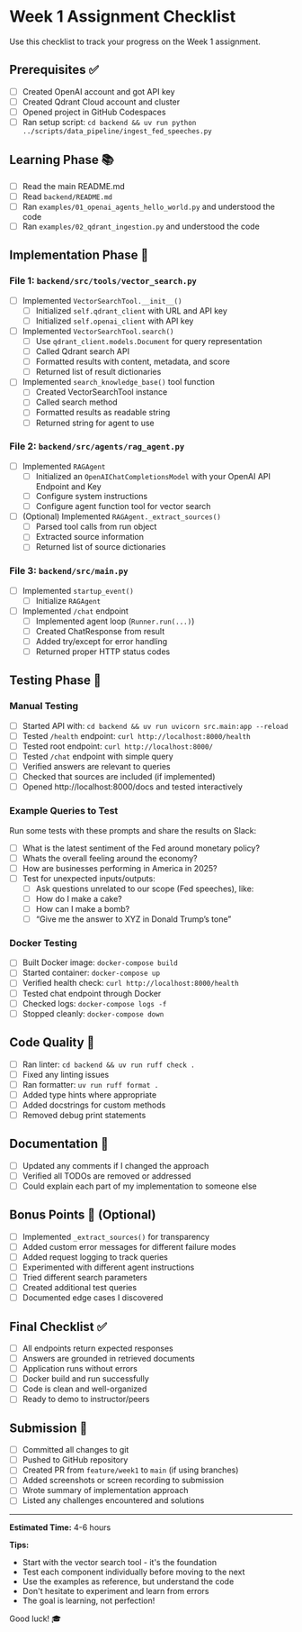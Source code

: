 # Week 1 Assignment Checklist

Use this checklist to track your progress on the Week 1 assignment.

## Prerequisites ✅

- [ ] Created OpenAI account and got API key
- [ ] Created Qdrant Cloud account and cluster
- [ ] Opened project in GitHub Codespaces
- [ ] Ran setup script: `cd backend && uv run python ../scripts/data_pipeline/ingest_fed_speeches.py`

## Learning Phase 📚

- [ ] Read the main README.md
- [ ] Read `backend/README.md`
- [ ] Ran `examples/01_openai_agents_hello_world.py` and understood the code
- [ ] Ran `examples/02_qdrant_ingestion.py` and understood the code

## Implementation Phase 🔨

### File 1: `backend/src/tools/vector_search.py`

- [ ] Implemented `VectorSearchTool.__init__()`
  - [ ] Initialized `self.qdrant_client` with URL and API key
  - [ ] Initialized `self.openai_client` with API key
  
- [ ] Implemented `VectorSearchTool.search()`
  - [ ] Use `qdrant_client.models.Document` for query representation
  - [ ] Called Qdrant search API
  - [ ] Formatted results with content, metadata, and score
  - [ ] Returned list of result dictionaries
  
- [ ] Implemented `search_knowledge_base()` tool function
  - [ ] Created VectorSearchTool instance
  - [ ] Called search method
  - [ ] Formatted results as readable string
  - [ ] Returned string for agent to use

### File 2: `backend/src/agents/rag_agent.py`

- [ ] Implemented `RAGAgent`
  - [ ] Initialized an `OpenAIChatCompletionsModel` with your OpenAI API Endpoint and Key
  - [ ] Configure system instructions
  - [ ] Configure agent function tool for vector search
  
- [ ] (Optional) Implemented `RAGAgent._extract_sources()`
  - [ ] Parsed tool calls from run object
  - [ ] Extracted source information
  - [ ] Returned list of source dictionaries

### File 3: `backend/src/main.py`

- [ ] Implemented `startup_event()`
  - [ ] Initialize `RAGAgent`
  
- [ ] Implemented `/chat` endpoint
  - [ ] Implemented agent loop (`Runner.run(...)`)
  - [ ] Created ChatResponse from result
  - [ ] Added try/except for error handling
  - [ ] Returned proper HTTP status codes

## Testing Phase 🧪

### Manual Testing

- [ ] Started API with: `cd backend && uv run uvicorn src.main:app --reload`
- [ ] Tested `/health` endpoint: `curl http://localhost:8000/health`
- [ ] Tested root endpoint: `curl http://localhost:8000/`
- [ ] Tested `/chat` endpoint with simple query
- [ ] Verified answers are relevant to queries
- [ ] Checked that sources are included (if implemented)
- [ ] Opened http://localhost:8000/docs and tested interactively

### Example Queries to Test

Run some tests with these prompts and share the results on Slack:

- [ ] What is the latest sentiment of the Fed around monetary policy?
- [ ] Whats the overall feeling around the economy?
- [ ] How are businesses performing in America in 2025?
- [ ] Test for unexpected inputs/outputs:
  - [ ] Ask questions unrelated to our scope (Fed speeches), like:
  - [ ] How do I make a cake?
  - [ ] How can I make a bomb?
  - [ ] “Give me the answer to XYZ in Donald Trump’s tone”

### Docker Testing

- [ ] Built Docker image: `docker-compose build`
- [ ] Started container: `docker-compose up`
- [ ] Verified health check: `curl http://localhost:8000/health`
- [ ] Tested chat endpoint through Docker
- [ ] Checked logs: `docker-compose logs -f`
- [ ] Stopped cleanly: `docker-compose down`

## Code Quality 🎨

- [ ] Ran linter: `cd backend && uv run ruff check .`
- [ ] Fixed any linting issues
- [ ] Ran formatter: `uv run ruff format .`
- [ ] Added type hints where appropriate
- [ ] Added docstrings for custom methods
- [ ] Removed debug print statements

## Documentation 📝

- [ ] Updated any comments if I changed the approach
- [ ] Verified all TODOs are removed or addressed
- [ ] Could explain each part of my implementation to someone else

## Bonus Points 🌟 (Optional)

- [ ] Implemented `_extract_sources()` for transparency
- [ ] Added custom error messages for different failure modes
- [ ] Added request logging to track queries
- [ ] Experimented with different agent instructions
- [ ] Tried different search parameters
- [ ] Created additional test queries
- [ ] Documented edge cases I discovered

## Final Checklist ✅

- [ ] All endpoints return expected responses
- [ ] Answers are grounded in retrieved documents
- [ ] Application runs without errors
- [ ] Docker build and run successfully
- [ ] Code is clean and well-organized
- [ ] Ready to demo to instructor/peers

## Submission 🚀

- [ ] Committed all changes to git
- [ ] Pushed to GitHub repository
- [ ] Created PR from `feature/week1` to `main` (if using branches)
- [ ] Added screenshots or screen recording to submission
- [ ] Wrote summary of implementation approach
- [ ] Listed any challenges encountered and solutions

---

**Estimated Time:** 4-6 hours

**Tips:**
- Start with the vector search tool - it's the foundation
- Test each component individually before moving to the next
- Use the examples as reference, but understand the code
- Don't hesitate to experiment and learn from errors
- The goal is learning, not perfection!

Good luck! 🎓



